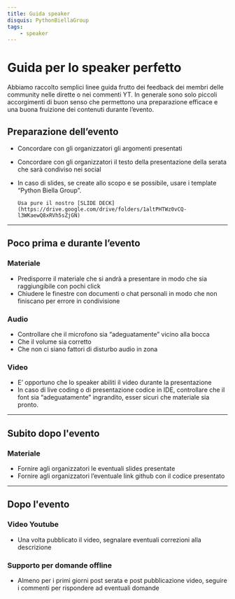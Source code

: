 ```yaml
---
title: Guida speaker
disquis: PythonBiellaGroup
tags:
    - speaker
---
```


# Guida per lo speaker perfetto

Abbiamo raccolto semplici linee guida frutto dei feedback dei membri delle community nelle dirette o nei commenti YT.
In generale sono solo piccoli accorgimenti di buon senso che permettono una preparazione efficace e una buona fruizione dei contenuti durante l’evento.

## Preparazione dell’evento

* Concordare con gli organizzatori gli argomenti presentati
* Concordare con gli organizzatori il testo della presentazione della serata che sarà condiviso nei social
* In caso di slides, se create allo scopo e se possibile, usare i template “Python Biella Group”.  

      Usa pure il nostro [SLIDE DECK](https://drive.google.com/drive/folders/1altPHTWz0vCQ-l3WKaewQ8xRVh5sZjGN)

---

## Poco prima e durante l’evento

### Materiale

* Predisporre il materiale che si andrà a presentare in modo che sia raggiungibile con pochi click
* Chiudere le finestre con documenti o chat personali in modo che non finiscano per errore in condivisione

### Audio

* Controllare che il microfono sia “adeguatamente” vicino alla bocca
* Che il volume sia corretto
* Che non ci siano fattori di disturbo audio in zona

### Video
* E’ opportuno che lo speaker abiliti il video durante la presentazione
* In caso di live coding o di presentazione codice in IDE, controllare che il font sia “adeguatamente” ingrandito, esser sicuri che materiale sia pronto.

---

## Subito dopo l'evento

### Materiale

* Fornire agli organizzatori le eventuali slides presentate
* Fornire agli organizzatori l’eventuale link github con il codice presentato

---

## Dopo l'evento

### Video Youtube

* Una volta pubblicato il video, segnalare eventuali correzioni alla descrizione

### Supporto per domande offline

* Almeno per i primi giorni post serata e post pubblicazione video, seguire i commenti per rispondere ad eventuali domande